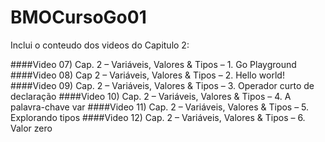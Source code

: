 # BMOCursoGo01

Inclui o conteudo dos videos do Capitulo 2:

####Video 07) Cap. 2 – Variáveis, Valores & Tipos – 1. Go Playground
####Video 08) Cap 2 – Variáveis, Valores & Tipos – 2. Hello world!    
####Video 09) Cap. 2 – Variáveis, Valores & Tipos – 3. Operador curto de declaração
####Video 10) Cap. 2 – Variáveis, Valores & Tipos – 4. A palavra-chave var
####Video 11) Cap. 2 – Variáveis, Valores & Tipos – 5. Explorando tipos
####Video 12) Cap. 2 – Variáveis, Valores & Tipos – 6. Valor zero


